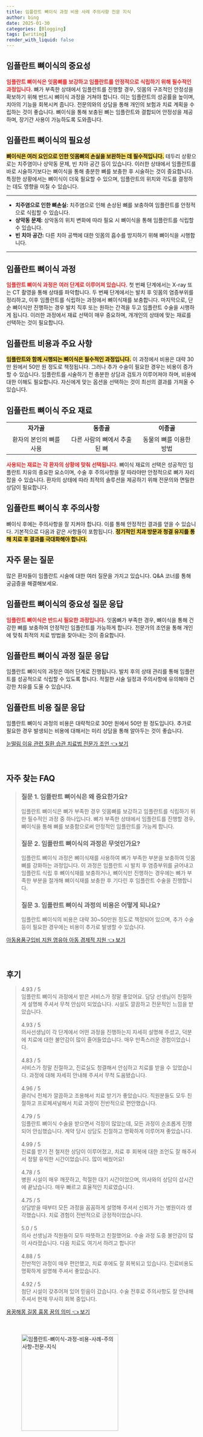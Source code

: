 ```yaml
---
title: 임플란트 뼈이식 과정 비용 사례 주의사항 전문 지식
author: bing
date: 2025-01-30
categories: [Blogging]
tags: [writing]
render_with_liquid: false
---
```



<h2 id='임플란트_뼈이식의_중요성'>임플란트 뼈이식의 중요성</h2>

<p><b><span style="color: #ee2323;">임플란트 뼈이식은 잇몸뼈를 보강하고 임플란트를 안정적으로 식립하기 위해 필수적인 과정입니다.</span></b> 뼈가 부족한 상태에서 임플란트를 진행할 경우, 잇몸의 구조적인 안정성을 확보하기 위해 반드시 뼈이식 과정을 거쳐야 합니다. 이는 임플란트의 성공률을 높이며, 치아의 기능을 회복시켜 줍니다. 전문의와의 상담을 통해 개인의 보험과 치료 계획을 수립하는 것이 좋습니다. 뼈이식을 통해 보충된 뼈는 임플란트와 결합되어 안정성을 제공하며, 장기간 사용이 가능하도록 도와줍니다.</p>

<h2 id='임플란트_뼈이식의_필요성'>임플란트 뼈이식의 필요성</h2>

<p><b><span style="background-color: #ffe066;">뼈이식은 여러 요인으로 인한 잇몸뼈의 손실을 보완하는 데 필수적입니다.</span></b> 테두리 상황으로는 치주염이나 상악동 문제, 빈 치아 공간 등이 있습니다. 이러한 상태에서 임플란트를 바로 시술하기보다는 뼈이식을 통해 충분한 뼈를 보충한 후 시술하는 것이 중요합니다. 특정한 상황에서는 뼈이식이 더욱 필요할 수 있으며, 임플란트의 위치와 각도를 결정하는 데도 영향을 미칠 수 있습니다.</p>

<hr />

<ul>
    <li><b>치주염으로 인한 뼈손실:</b> 치주염으로 인해 손상된 뼈를 보충하여 임플란트를 안정적으로 식립할 수 있습니다.</li>
    <li><b>상악동 문제:</b> 상악동의 위치 변화에 따라 필요 시 뼈이식을 통해 임플란트를 식립할 수 있습니다.</li>
    <li><b>빈 치아 공간:</b> 다른 치아 공백에 대한 잇몸의 흡수를 방지하기 위해 뼈이식을 시행합니다.</li>
</ul>

<hr />

<h2 id='임플란트_뼈이식_과정'>임플란트 뼈이식 과정</h2>

<p><b><span style="color: #ee2323;">임플란트 뼈이식 과정은 여러 단계로 이루어져 있습니다.</span></b> 첫 번째 단계에서는 X-ray 또는 CT 촬영을 통해 상태를 파악합니다. 두 번째 단계에서는 발치 후 잇몸의 염증부위를 정리하고, 이후 임플란트를 식립하는 과정에서 뼈이식재를 보충합니다. 마지막으로, 단순 뼈이식만 진행하는 경우 발치 직후 또는 원하는 간격을 두고 임플란트 수술을 시행하게 됩니다. 이러한 과정에서 재료 선택이 매우 중요하며, 개개인의 상태에 맞는 재료를 선택하는 것이 필요합니다.</p>

<h2 id='임플란트_비용과_주요사항'>임플란트 비용과 주요 사항</h2>

<p><b><span style="background-color: #ffe066;">임플란트와 함께 시행되는 뼈이식은 필수적인 과정입니다.</span></b> 이 과정에서 비용은 대략 30만 원에서 50만 원 정도로 책정됩니다. 그러나 추가 수술이 필요한 경우는 비용이 증가할 수 있습니다. 임플란트를 시술하기 전 충분한 상담과 검토가 이루어져야 하며, 비용에 대한 이해도 필요합니다. 자신에게 맞는 옵션을 선택하는 것이 최선의 결과를 가져올 수 있습니다.</p>

<h2 id='임플란트_뼈이식_주요_재료'>임플란트 뼈이식 주요 재료</h2>

<table>
    <tr>
        <td style="text-align: center; height: 17px;"><b>자가골</b></td>
        <td style="text-align: center; height: 17px;"><b>동종골</b></td>
        <td style="text-align: center; height: 17px;"><b>이종골</b></td>
    </tr>
    <tr>
        <td style="text-align: center; height: 17px;">환자의 본인의 뼈를 사용</td>
        <td style="text-align: center; height: 17px;">다른 사람의 뼈에서 추출된 뼈</td>
        <td style="text-align: center; height: 17px;">동물의 뼈를 이용한 방법</td>
    </tr>
</table>

<p><b><span style="color: #ee2323;">사용되는 재료는 각 환자의 상황에 맞춰 선택됩니다.</span></b> 뼈이식 재료의 선택은 성공적인 임플란트 치유의 중요한 요소이며, 수술 후 주의사항을 잘 따라야만 안정적으로 뼈가 자리 잡을 수 있습니다. 환자의 상태에 따라 최적의 솔루션을 제공하기 위해 전문의와 면밀한 상담이 필요합니다.</p>

<h2 id='임플란트_뼈이식_후_주의사항'>임플란트 뼈이식 후 주의사항</h2>

<p>뼈이식 후에는 주의사항을 잘 지켜야 합니다. 이를 통해 안정적인 결과를 얻을 수 있습니다. 기본적으로 다음과 같은 사항들이 포함됩니다. <b><span style="background-color: #ffe066;">정기적인 치과 방문과 청결 유지를 통해 치료 후 결과를 극대화해야 합니다.</span></b></p>

<h2 id='자주_묻는_질문'>자주 묻는 질문</h2>

<p>많은 환자들이 임플란트 시술에 대한 여러 질문을 가지고 있습니다. Q&A 코너를 통해 궁금증을 해결해보세요.</p>

<h2 id='임플란트_뼈이식_중요성'>임플란트 뼈이식의 중요성 질문 응답</h2>

<p><b><span style="color: #ee2323;">임플란트 뼈이식은 반드시 필요한 과정입니다.</span></b> 잇몸뼈가 부족한 경우, 뼈이식을 통해 건강한 뼈를 보충하여 안정적인 임플란트를 가능하게 합니다. 전문가의 조언을 통해 개인에 맞춰 최적의 치료 방법을 찾아내는 것이 중요합니다.</p>

<h2 id='임플란트_뼈이식_과정_질문'>임플란트 뼈이식 과정 질문 응답</h2>

<p>임플란트 뼈이식의 과정은 여러 단계로 진행됩니다. 발치 후의 상태 관리를 통해 임플란트를 성공적으로 식립할 수 있도록 합니다. 적절한 시술 일정과 주의사항에 유의해야 건강한 치유를 도울 수 있습니다.</p>

<h2 id='임플란트_비용_질문'>임플란트 비용 질문 응답</h2>

<p>임플란트 뼈이식 과정의 비용은 대략적으로 30만 원에서 50만 원 정도입니다. 추가로 필요한 경우 발생되는 비용에 대해서는 미리 상담을 통해 알아두는 것이 좋습니다.</p>


<p><a class="click-button" title="눈떨림 이유 관련 질환 습관 치료법 전문가 조언" href="https://afficreate.github.io/posts/%EB%88%88%EB%96%A8%EB%A6%BC-%EC%9D%B4%EC%9C%A0-%EA%B4%80%EB%A0%A8-%EC%A7%88%ED%99%98-%EC%8A%B5%EA%B4%80-%EC%B9%98%EB%A3%8C%EB%B2%95-%EC%A0%84%EB%AC%B8%EA%B0%80-%EC%A1%B0%EC%96%B8/" rel="dofollow">눈떨림 이유 관련 질환 습관 치료법 전문가 조언 👈 보기</a></p><br>
<h2 id='자주_찾는_FAQ'>자주 찾는 FAQ</h2>
<div itemscope="" itemtype="https://schema.org/FAQPage"> 
<blockquote> 
<div itemscope="" itemprop="mainEntity" itemtype="https://schema.org/Question"> 
<h3 itemprop="name">질문 1. 임플란트 뼈이식은 왜 중요한가요?</h3> 
<div itemscope="" itemprop="acceptedAnswer" itemtype="https://schema.org/Answer"> 
<span itemprop="text"> 
<p>임플란트 뼈이식은 뼈가 부족한 경우 잇몸뼈를 보강하고 임플란트를 식립하기 위한 필수적인 과정 중 하나입니다. 뼈가 부족한 상태에서 임플란트를 진행할 경우, 뼈이식을 통해 뼈를 보충함으로써 안정적인 임플란트를 가능케 합니다.</p> 
</span> 
</div> 
</div> 

<div itemscope="" itemprop="mainEntity" itemtype="https://schema.org/Question"> 
<h3 itemprop="name">질문 2. 임플란트 뼈이식의 과정은 무엇인가요?</h3> 
<div itemscope="" itemprop="acceptedAnswer" itemtype="https://schema.org/Answer"> 
<span itemprop="text"> 
<p>임플란트 뼈이식 과정은 뼈이식재를 사용하여 뼈가 부족한 부분을 보충하여 잇몸뼈를 강화하는 과정입니다. 이 과정은 임플란트 시 발치 후 염증부위를 긁어내고 임플란트 식립 후 뼈이식재를 보충하거나, 뼈이식만 진행하는 경우에는 뼈가 부족한 부분을 절개해 뼈이식재를 보충한 후 기다린 후 임플란트 수술을 진행합니다.</p> 
</span> 
</div> 
</div> 

<div itemscope="" itemprop="mainEntity" itemtype="https://schema.org/Question"> 
<h3 itemprop="name">질문 3. 임플란트 뼈이식 과정의 비용은 어떻게 되나요?</h3> 
<div itemscope="" itemprop="acceptedAnswer" itemtype="https://schema.org/Answer"> 
<span itemprop="text"> 
<p>임플란트 뼈이식의 비용은 대략 30~50만원 정도로 책정되어 있으며, 추가 수술 등이 필요한 경우에는 비용이 추가로 발생할 수 있습니다.</p> 
</span> 
</div> 
</div> 
</blockquote> 
</div>
<p><a class="click-button" title="아동용품구입비 지원 영유아 아동 경제적 지원" href="https://afficreate.github.io/posts/%EC%95%84%EB%8F%99%EC%9A%A9%ED%92%88%EA%B5%AC%EC%9E%85%EB%B9%84-%EC%A7%80%EC%9B%90-%EC%98%81%EC%9C%A0%EC%95%84-%EC%95%84%EB%8F%99-%EA%B2%BD%EC%A0%9C%EC%A0%81-%EC%A7%80%EC%9B%90/" rel="dofollow">아동용품구입비 지원 영유아 아동 경제적 지원 👈 보기</a></p><br>
<h2 id='후기'>후기</h2>
<div itemscope itemtype="https://schema.org/Product">
  <blockquote>
  <div itemprop="review" itemscope itemtype="https://schema.org/Review">
      <div itemprop="reviewRating" itemscope itemtype="https://schema.org/Rating"> <span itemprop="ratingValue">4.93</span> / <span itemprop="bestRating">5</span> </div>
      <span itemprop="reviewBody">임플란트 뼈이식 과정에서 받은 서비스가 정말 좋았어요. 담당 선생님이 친절하게 설명해 주셔서 무척 안심이 되었습니다. 시설도 깔끔하고 전문적인 느낌을 받았습니다.</span>
  </div>
  <br>
  <div itemprop="review" itemscope itemtype="https://schema.org/Review">
      <div itemprop="reviewRating" itemscope itemtype="https://schema.org/Rating"> <span itemprop="ratingValue">4.93</span> / <span itemprop="bestRating">5</span> </div>
      <span itemprop="reviewBody">의사선생님이 각 단계에서 어떤 과정을 진행하는지 자세히 설명해 주셨고, 덕분에 치료에 대한 불안감이 많이 줄어들었습니다. 매우 만족스러운 경험이었습니다.</span>
  </div>
  <br>
  <div itemprop="review" itemscope itemtype="https://schema.org/Review">
      <div itemprop="reviewRating" itemscope itemtype="https://schema.org/Rating"> <span itemprop="ratingValue">4.83</span> / <span itemprop="bestRating">5</span> </div>
      <span itemprop="reviewBody">서비스가 정말 친절하고, 진료실도 청결해서 안심하고 치료를 받을 수 있었습니다. 과정에 대해 자세히 안내해 주셔서 무척 도움됐습니다.</span>
  </div>
  <br>
  <div itemprop="review" itemscope itemtype="https://schema.org/Review">
      <div itemprop="reviewRating" itemscope itemtype="https://schema.org/Rating"> <span itemprop="ratingValue">4.96</span> / <span itemprop="bestRating">5</span> </div>
      <span itemprop="reviewBody">클리닉 전체가 깔끔하고 조용해서 치료 받기가 좋았습니다. 직원분들도 모두 친절하고 프로페셔널해서 치료 과정이 전반적으로 편안했습니다.</span>
  </div>
  <br>
  <div itemprop="review" itemscope itemtype="https://schema.org/Review">
      <div itemprop="reviewRating" itemscope itemtype="https://schema.org/Rating"> <span itemprop="ratingValue">4.79</span> / <span itemprop="bestRating">5</span> </div>
      <span itemprop="reviewBody">임플란트 뼈이식 수술을 받으면서 걱정이 많았는데, 모든 과정이 순조롭게 진행되어 안심했습니다. 계약 당시 상담도 친절하고 명확하게 이루어져 좋았습니다.</span>
  </div>
  <br>
  <div itemprop="review" itemscope itemtype="https://schema.org/Review">
      <div itemprop="reviewRating" itemscope itemtype="https://schema.org/Rating"> <span itemprop="ratingValue">4.99</span> / <span itemprop="bestRating">5</span> </div>
      <span itemprop="reviewBody">진료를 받기 전 철저한 상담이 이루어졌고, 치료 후 회복에 대한 조언도 잘 해주셔서 정말 유익한 시간이었습니다. 많이 배웠어요!</span>
  </div>
  <br>
  <div itemprop="review" itemscope itemtype="https://schema.org/Review">
      <div itemprop="reviewRating" itemscope itemtype="https://schema.org/Rating"> <span itemprop="ratingValue">4.78</span> / <span itemprop="bestRating">5</span> </div>
      <span itemprop="reviewBody">병원 시설이 매우 깨끗하고, 적절한 대기 시간이었으며, 의사와의 상담이 삽시간에 끝났습니다. 매우 빠르고 효율적인 치료였습니다.</span>
  </div>
  <br>
  <div itemprop="review" itemscope itemtype="https://schema.org/Review">
      <div itemprop="reviewRating" itemscope itemtype="https://schema.org/Rating"> <span itemprop="ratingValue">4.75</span> / <span itemprop="bestRating">5</span> </div>
      <span itemprop="reviewBody">상담받을 때부터 모든 과정을 꼼꼼하게 설명해 주셔서 신뢰가 가는 병원이라 생각했습니다. 치료 경험이 전반적으로 긍정적이었습니다.</span>
  </div>
  <br>
  <div itemprop="review" itemscope itemtype="https://schema.org/Review">
      <div itemprop="reviewRating" itemscope itemtype="https://schema.org/Rating"> <span itemprop="ratingValue">5.0</span> / <span itemprop="bestRating">5</span> </div>
      <span itemprop="reviewBody">의사 선생님과 직원들이 모두 따뜻하고 친절했어요. 수술 과정 도중 불안감이 많이 사라졌습니다. 다음 치료도 여기서 하려고 합니다!</span>
  </div>
  <br>
  <div itemprop="review" itemscope itemtype="https://schema.org/Review">
      <div itemprop="reviewRating" itemscope itemtype="https://schema.org/Rating"> <span itemprop="ratingValue">4.88</span> / <span itemprop="bestRating">5</span> </div>
      <span itemprop="reviewBody">전반적인 과정이 매우 편안했고, 치료 후에도 잘 회복되고 있습니다. 진료비용도 명확하게 설명해 주셔서 좋았습니다.</span>
  </div>
  <br>
  <div itemprop="review" itemscope itemtype="https://schema.org/Review">
      <div itemprop="reviewRating" itemscope itemtype="https://schema.org/Rating"> <span itemprop="ratingValue">4.92</span> / <span itemprop="bestRating">5</span> </div>
      <span itemprop="reviewBody">첨단 시설이 갖추어져 있어 믿음이 갔습니다. 수술 전후로 주의사항도 잘 안내해 주셔서 현재 무사히 회복 중입니다.</span>
  </div>
  </blockquote>
</div>

<p><a class="click-button" title="용꿈해몽 길몽 흉몽 꿈의 의미" href="https://afficreate.github.io/posts/%EC%9A%A9%EA%BF%88%ED%95%B4%EB%AA%BD-%EA%B8%B8%EB%AA%BD-%ED%9D%89%EB%AA%BD-%EA%BF%88%EC%9D%98-%EC%9D%98%EB%AF%B8/" rel="dofollow">용꿈해몽 길몽 흉몽 꿈의 의미 👈 보기</a></p><br>
<figure class="image"><img src="https://afficreate.github.io/assets/img/thumbnail/임플란트-뼈이식-과정-비용-사례-주의사항-전문-지식.webp" alt="임플란트-뼈이식-과정-비용-사례-주의사항-전문-지식" width="256" height="256"></figure>
